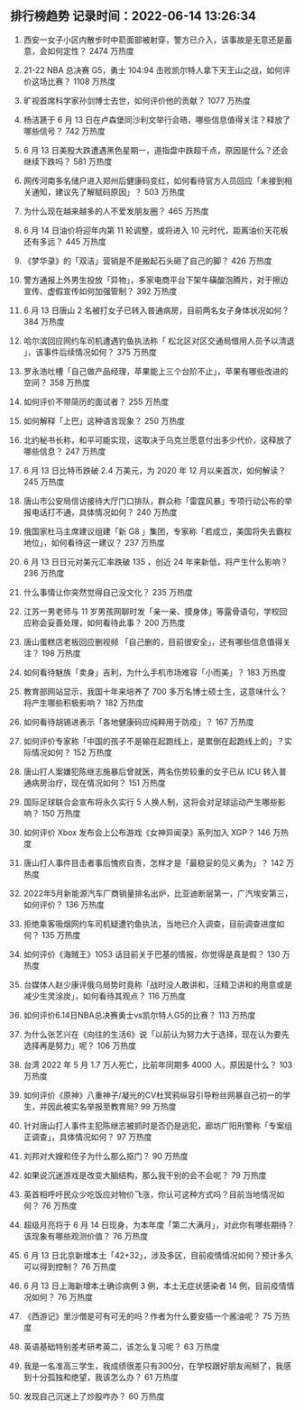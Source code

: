 
## 排行榜趋势 记录时间：2022-06-14 13:26:34
  
  1. 西安一女子小区内散步时中箭面部被射穿，警方已介入，该事故是无意还是蓄意，会如何定性？ 2474 万热度
    
  2. 21-22 NBA 总决赛 G5，勇士 104:94 击败凯尔特人拿下天王山之战，如何评价这场比赛？ 1108 万热度
    
  3. 旷视首席科学家孙剑博士去世，如何评价他的贡献？ 1077 万热度
    
  4. 杨洁篪于 6 月 13 日在卢森堡同沙利文举行会晤，哪些信息值得关注？释放了哪些信号？ 742 万热度
    
  5. 6 月 13 日美股大跌遭遇黑色星期一，道指盘中跌超千点，原因是什么？还会继续下跌吗？ 581 万热度
    
  6. 网传河南多名储户进入郑州后健康码变红，如何看待官方人员回应「未接到相关通知，建议先了解赋码原因」？ 503 万热度
    
  7. 为什么现在越来越多的人不爱发朋友圈？ 465 万热度
    
  8. 6 月 14 日油价将迎年内第 11 轮调整，或将进入 10 元时代，距离油价天花板还有多远？ 445 万热度
    
  9. 《梦华录》的「双洁」营销是不是搬起石头砸了自己的脚？ 426 万热度
    
  10. 警方通报上外男生投放「异物」，多家电商平台下架牛磺酸泡腾片，对于擦边宣传、虚假宣传如何加强管制？ 392 万热度
    
  11. 6 月 13 日唐山 2 名被打女子已转入普通病房，目前两名女子身体状况如何？ 384 万热度
    
  12. 哈尔滨回应网约车司机遭遇钓鱼执法称「 松北区对区交通局借用人员予以清退 」，该事件后续情况如何？ 375 万热度
    
  13. 罗永浩吐槽「自己做产品经理，苹果能上三个台阶不止」，苹果有哪些改进的空间？ 358 万热度
    
  14. 如何评价不带简历的面试者？ 255 万热度
    
  15. 如何解释「上巴」这种语言现象？ 250 万热度
    
  16. 北约秘书长称，和平可能实现，这取决于乌克兰愿意付出多少代价，这释放了哪些信息？ 247 万热度
    
  17. 6 月 13 日比特币跌破 2.4 万美元，为 2020 年 12 月以来首次，如何解读？ 245 万热度
    
  18. 唐山市公安局信访接待大厅门口排队，群众称「雷霆风暴」专项行动公布的举报电话打不通，具体情况如何？ 240 万热度
    
  19. 俄国家杜马主席建议组建「新 G8 」集团，专家称「若成立，美国将失去霸权地位」，如何看待这一建议？ 237 万热度
    
  20. 6 月 13 日日元对美元汇率跌破 135 ，创近 24 年来新低，将产生什么影响？ 236 万热度
    
  21. 什么事情让你突然觉得自己没文化？ 235 万热度
    
  22. 江苏一男老师与 11 岁男孩网聊时发「亲一亲、摸身体」等露骨语句，学校回应称会妥善处理，如何看待此事？ 200 万热度
    
  23. 唐山蛋糕店老板回应删视频 「自己删的，目前很安全」，还有哪些信息值得关注？ 198 万热度
    
  24. 如何看待魅族「卖身」吉利，为什么手机市场难容「小而美」？ 183 万热度
    
  25. 教育部网站显示，我国十年来培养了 700 多万名博士硕士生，这意味什么？将产生哪些积极影响？ 182 万热度
    
  26. 如何看待胡锡进表示「各地健康码应纯粹用于防疫」？ 167 万热度
    
  27. 如何评价专家称「中国的孩子不是输在起跑线上，是累倒在起跑线上的」？实际情况如何？ 152 万热度
    
  28. 唐山打人案嫌犯陈继志施暴后曾就医，两名伤势较重的女子已从 ICU 转入普通病房治疗，现在情况如何？ 151 万热度
    
  29. 国际足球联合会宣布将永久实行 5 人换人制，这将会对足球运动产生哪些影响？ 150 万热度
    
  30. 如何评价 Xbox 发布会上公布游戏《女神异闻录》系列加入 XGP？ 146 万热度
    
  31. 唐山打人事件目击者事后愧疚自责，怎样才是「最稳妥的见义勇为」？ 142 万热度
    
  32. 2022年5月新能源汽车厂商销量排名出炉，比亚迪断层第一，广汽埃安第三，如何评价？ 136 万热度
    
  33. 拒绝乘客吸烟网约车司机疑遭钓鱼执法，当地已介入调查，目前调查进度如何？ 135 万热度
    
  34. 如何评价《海贼王》1053 话目前关于巴基的情报，你觉得是真是假？ 130 万热度
    
  35. 台媒体人赵少康评俄乌局势时竟称「战时没人敢讲和，汪精卫讲和的用意或是减少生灵涂炭」，如何看待其观点？ 116 万热度
    
  36. 如何评价6.14日NBA总决赛勇士vs凯尔特人G5的比赛？ 113 万热度
    
  37. 为什么张艺兴在《向往的生活6》说「以前认为努力大于选择，现在认为要先选择再是努力」呢？ 106 万热度
    
  38. 台湾 2022 年 5 月 1.7 万人死亡，比前年同期多 4000 人，原因是什么？ 103 万热度
    
  39. 如何评价《原神》八重神子/凝光的CV杜冥鸦纵容引导粉丝网暴自己初一的学生，并因此被实名举报至教育局? 99 万热度
    
  40. 针对唐山打人事件主犯陈继志被抓时是否仍是逃犯，廊坊广阳刑警称「专案组正调查」，具体情况如何？ 97 万热度
    
  41. 刘邦对大嫂和侄子为什么那么抠门？ 90 万热度
    
  42. 如果说沉迷游戏是改变大脑结构，那么我干别的会不会呢？ 79 万热度
    
  43. 英首相呼吁民众少吃饭应对物价飞涨，你认可这种方式吗？目前当地情况如何？ 76 万热度
    
  44. 超级月亮将于 6 月 14 日现身，为本年度「第二大满月」，对此你有哪些期待？该现象有哪些观测价值？ 76 万热度
    
  45. 6 月 13 日北京新增本土「42+32」，涉及多区，目前疫情情况如何？预计多久可以得到控制？ 76 万热度
    
  46. 6 月 13 日上海新增本土确诊病例 3 例，本土无症状感染者 14 例，目前疫情情况如何？ 76 万热度
    
  47. 《西游记》里沙僧是可有可无的吗？作者为什么要安插一个酱油呢？ 75 万热度
    
  48. 英语基础特别差考研考英二，该怎么复习呢？ 63 万热度
    
  49. 我是一名准高三学生，我成绩很差只有300分，在学校跟好朋友闹掰了，我感到十分孤独和绝望，我该怎么办？ 61 万热度
    
  50. 发现自己沉迷上了炒股咋办？ 60 万热度
    